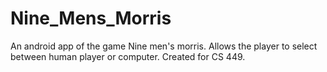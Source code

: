 # Nine_Mens_Morris
An android app of the game Nine men's morris. Allows the player to select between human player or computer. Created for CS 449. 
